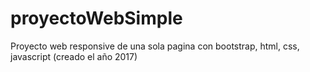 # proyectoWebSimple
Proyecto web responsive de una sola pagina con bootstrap, html, css, javascript (creado el año 2017)
